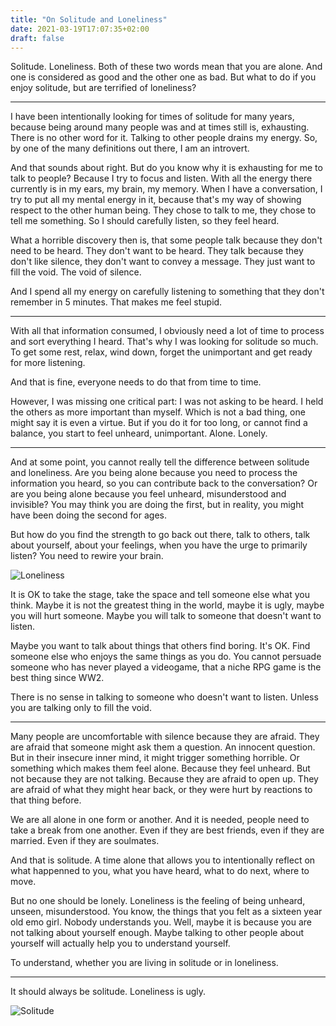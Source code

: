 ```yaml
---
title: "On Solitude and Loneliness"
date: 2021-03-19T17:07:35+02:00
draft: false
---
```


Solitude. Loneliness. Both of these two words mean that you are alone. And one is
considered as good and the other one as bad. But what to do if you enjoy solitude, but
are terrified of loneliness?

---

I have been intentionally looking for times of solitude for many years, because
being around many people was and at times still is, exhausting. There is no other
word for it. Talking to other people drains my energy. So, by one of the many
definitions out there, I am an introvert.

And that sounds about right. But do you know why it is exhausting for me to talk
to people? Because I try to focus and listen. With all the energy there currently is
in my ears, my brain, my memory. When I have a conversation, I try to put all my
mental energy in it, because that's my way of showing respect to the other human
being. They chose to talk to me, they chose to tell me something. So I should
carefully listen, so they feel heard.

What a horrible discovery then is, that some people talk because they don't need to be
heard. They don't want to be heard. They talk because they don't like silence, they
don't want to convey a message. They just want to fill the void. The void of silence.

And I spend all my energy on carefully listening to something that they don't remember
in 5 minutes. That makes me feel stupid.

---

With all that information consumed, I obviously need a lot of time to process and
sort everything I heard. That's why I was looking for solitude so much. To get some
rest, relax, wind down, forget the unimportant and get ready for more listening.

And that is fine, everyone needs to do that from time to time.

However, I was missing one critical part: I was not asking to be heard. I held
the others as more important than myself. Which is not a bad thing, one might say it
is even a virtue. But if you do it for too long, or cannot find a balance, you start to
feel unheard, unimportant. Alone. Lonely.

---

And at some point, you cannot really tell the difference between solitude and loneliness.
Are you being alone because you need to process the information you heard, so you can
contribute back to the conversation? Or are you being alone because you feel unheard,
misunderstood and invisible? You may think you are doing the first, but in reality, you
might have been doing the second for ages.

But how do you find the strength to go back out there, talk to others, talk about yourself,
about your feelings, when you have the urge to primarily listen? You need to rewire your
brain.

![Loneliness](/images/posts/loneliness.jpeg)

It is OK to take the stage, take the space and tell someone else what you think. Maybe it
is not the greatest thing in the world, maybe it is ugly, maybe you will hurt someone. Maybe
you will talk to someone that doesn't want to listen.

Maybe you want to talk about things that others find boring. It's OK. Find someone else who
enjoys the same things as you do. You cannot persuade someone who has never played a videogame,
that a niche RPG game is the best thing since WW2.

There is no sense in talking to someone who doesn't want to listen. Unless you are talking only
to fill the void.

---

Many people are uncomfortable with silence because they are afraid. They are afraid that
someone might ask them a question. An innocent question. But in their insecure inner mind,
it might trigger something horrible. Or something which makes them feel alone. Because
they feel unheard. But not because they are not talking. Because they are afraid to open up.
They are afraid of what they might hear back, or they were hurt by reactions to that thing
before.

We are all alone in one form or another. And it is needed, people need to take a break from
one another. Even if they are best friends, even if they are married. Even if they are soulmates.

And that is solitude. A time alone that allows you to intentionally reflect on what happenned
to you, what you have heard, what to do next, where to move.

But no one should be lonely. Loneliness is the feeling of being unheard, unseen, misunderstood.
You know, the things that you felt as a sixteen year old emo girl. Nobody understands you. Well,
maybe it is because you are not talking about yourself enough. Maybe talking to other people about
yourself will actually help you to understand yourself.

To understand, whether you are living in solitude or in loneliness.

---

It should always be solitude. Loneliness is ugly.

![Solitude](/images/posts/solitude.jpeg)
